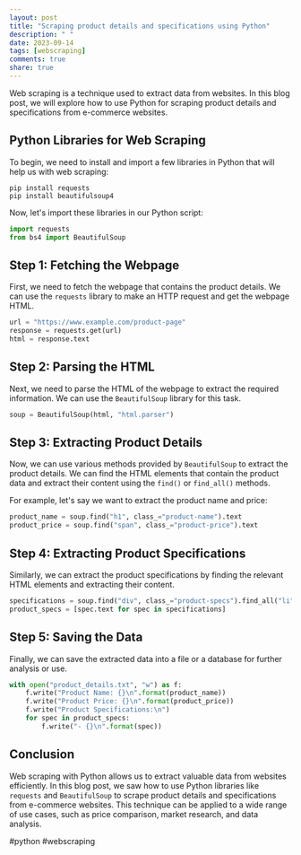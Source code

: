 ```yaml
---
layout: post
title: "Scraping product details and specifications using Python"
description: " "
date: 2023-09-14
tags: [webscraping]
comments: true
share: true
---
```


Web scraping is a technique used to extract data from websites. In this blog post, we will explore how to use Python for scraping product details and specifications from e-commerce websites.

## Python Libraries for Web Scraping
To begin, we need to install and import a few libraries in Python that will help us with web scraping:
```
pip install requests
pip install beautifulsoup4
```
Now, let's import these libraries in our Python script:
```python
import requests
from bs4 import BeautifulSoup
```

## Step 1: Fetching the Webpage
First, we need to fetch the webpage that contains the product details. We can use the `requests` library to make an HTTP request and get the webpage HTML.
```python
url = "https://www.example.com/product-page"
response = requests.get(url)
html = response.text
```

## Step 2: Parsing the HTML
Next, we need to parse the HTML of the webpage to extract the required information. We can use the `BeautifulSoup` library for this task.
```python
soup = BeautifulSoup(html, "html.parser")
```

## Step 3: Extracting Product Details
Now, we can use various methods provided by `BeautifulSoup` to extract the product details. We can find the HTML elements that contain the product data and extract their content using the `find()` or `find_all()` methods.

For example, let's say we want to extract the product name and price:
```python
product_name = soup.find("h1", class_="product-name").text
product_price = soup.find("span", class_="product-price").text
```

## Step 4: Extracting Product Specifications
Similarly, we can extract the product specifications by finding the relevant HTML elements and extracting their content.
```python
specifications = soup.find("div", class_="product-specs").find_all("li")
product_specs = [spec.text for spec in specifications]
```

## Step 5: Saving the Data
Finally, we can save the extracted data into a file or a database for further analysis or use.
```python
with open("product_details.txt", "w") as f:
    f.write("Product Name: {}\n".format(product_name))
    f.write("Product Price: {}\n".format(product_price))
    f.write("Product Specifications:\n")
    for spec in product_specs:
        f.write("- {}\n".format(spec))
```

## Conclusion
Web scraping with Python allows us to extract valuable data from websites efficiently. In this blog post, we saw how to use Python libraries like `requests` and `BeautifulSoup` to scrape product details and specifications from e-commerce websites. This technique can be applied to a wide range of use cases, such as price comparison, market research, and data analysis.

#python #webscraping